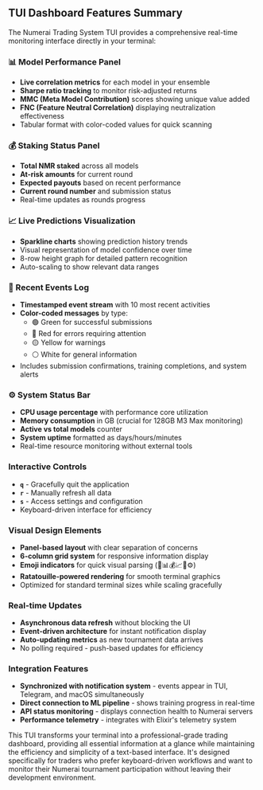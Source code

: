 ## TUI Dashboard Features Summary

The Numerai Trading System TUI provides a comprehensive real-time monitoring interface directly in your terminal:

### **📊 Model Performance Panel**
- **Live correlation metrics** for each model in your ensemble
- **Sharpe ratio tracking** to monitor risk-adjusted returns
- **MMC (Meta Model Contribution)** scores showing unique value added
- **FNC (Feature Neutral Correlation)** displaying neutralization effectiveness
- Tabular format with color-coded values for quick scanning

### **💰 Staking Status Panel**
- **Total NMR staked** across all models
- **At-risk amounts** for current round
- **Expected payouts** based on recent performance
- **Current round number** and submission status
- Real-time updates as rounds progress

### **📈 Live Predictions Visualization**
- **Sparkline charts** showing prediction history trends
- Visual representation of model confidence over time
- 8-row height graph for detailed pattern recognition
- Auto-scaling to show relevant data ranges

### **🔔 Recent Events Log**
- **Timestamped event stream** with 10 most recent activities
- **Color-coded messages** by type:
  - 🟢 Green for successful submissions
  - 🔴 Red for errors requiring attention
  - 🟡 Yellow for warnings
  - ⚪ White for general information
- Includes submission confirmations, training completions, and system alerts

### **⚙️ System Status Bar**
- **CPU usage percentage** with performance core utilization
- **Memory consumption** in GB (crucial for 128GB M3 Max monitoring)
- **Active vs total models** counter
- **System uptime** formatted as days/hours/minutes
- Real-time resource monitoring without external tools

### **Interactive Controls**
- **`q`** - Gracefully quit the application
- **`r`** - Manually refresh all data
- **`s`** - Access settings and configuration
- Keyboard-driven interface for efficiency

### **Visual Design Elements**
- **Panel-based layout** with clear separation of concerns
- **6-column grid system** for responsive information display
- **Emoji indicators** for quick visual parsing (🤖📊💰📈🔔⚙️)
- **Ratatouille-powered rendering** for smooth terminal graphics
- Optimized for standard terminal sizes while scaling gracefully

### **Real-time Updates**
- **Asynchronous data refresh** without blocking the UI
- **Event-driven architecture** for instant notification display
- **Auto-updating metrics** as new tournament data arrives
- No polling required - push-based updates for efficiency

### **Integration Features**
- **Synchronized with notification system** - events appear in TUI, Telegram, and macOS simultaneously
- **Direct connection to ML pipeline** - shows training progress in real-time
- **API status monitoring** - displays connection health to Numerai servers
- **Performance telemetry** - integrates with Elixir's telemetry system

This TUI transforms your terminal into a professional-grade trading dashboard, providing all essential information at a glance while maintaining the efficiency and simplicity of a text-based interface. It's designed specifically for traders who prefer keyboard-driven workflows and want to monitor their Numerai tournament participation without leaving their development environment.
